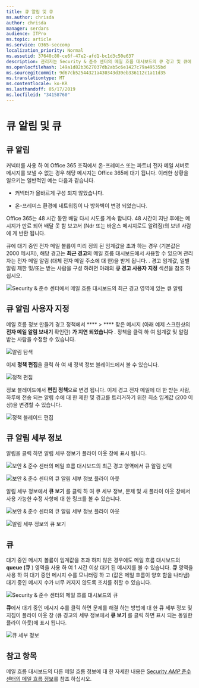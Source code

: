 ```yaml
---
title: 큐 알림 및 큐
ms.author: chrisda
author: chrisda
manager: serdars
audience: ITPro
ms.topic: article
ms.service: O365-seccomp
localization_priority: Normal
ms.assetid: 37640c80-ce6f-47e2-afd1-bc1d3c50e637
description: 관리자는 Security & 준수 센터의 메일 흐름 대시보드의 큐 경고 및 큐에 대해 알아볼 수 있습니다.
ms.openlocfilehash: 149a1d82b3627037db2ab5c6e1427c79a49535bd
ms.sourcegitcommit: 9d67cb52544321a430343d39eb336112c1a11d35
ms.translationtype: MT
ms.contentlocale: ko-KR
ms.lasthandoff: 05/17/2019
ms.locfileid: "34158760"
---
```

# <a name="queue-alerts-and-queues"></a>큐 알림 및 큐

## <a name="queue-alerts"></a>큐 알림

커넥터를 사용 하 여 Office 365 조직에서 온-프레미스 또는 파트너 전자 메일 서버로 메시지를 보낼 수 없는 경우 해당 메시지는 Office 365에 대기 됩니다. 이러한 상황을 일으키는 일반적인 예는 다음과 같습니다.

- 커넥터가 올바르게 구성 되지 않았습니다.

- 온-프레미스 환경에 네트워킹이 나 방화벽이 변경 되었습니다.

Office 365는 48 시간 동안 배달 다시 시도를 계속 합니다. 48 시간이 지난 후에는 메시지가 만료 되어 배달 못 함 보고서 (Ndr 또는 바운스 메시지로도 알려짐)의 보낸 사람에 게 반환 됩니다.

큐에 대기 중인 전자 메일 볼륨이 미리 정의 된 임계값을 초과 하는 경우 (기본값은 2000 메시지), 해당 경고는 **최근 경고**의 메일 흐름 대시보드에서 사용할 수 있으며 관리자는 전자 메일 알림 (대체 전자 메일 주소에 대 한)을 받게 됩니다. . 경고 임계값, 일별 알림 제한 및/또는 받는 사람을 구성 하려면 아래의 **큐 경고 사용자 지정** 섹션을 참조 하십시오.

![Security & 준수 센터에서 메일 흐름 대시보드의 최근 경고 영역에 있는 큐 알림](media/5fc4a51c-6118-4270-960b-c6b176ef94ae.png)

## <a name="customize-queue-alerts"></a>큐 알림 사용자 지정

메일 흐름 정보 만들기 경고 정책에서 **** \> **** 찾은 메시지 (아래 예제 스크린샷의 **전자 메일 알림 보내기** 확인란) **가 지연 되었습니다** . 정책을 클릭 하 여 임계값 및 알림 받는 사람을 수정할 수 있습니다.

![알림 탐색](media/efb95976-9e0b-484e-a2fd-093c5bc7a40f.png)

이제 **정책 편집**을 클릭 하 여 새 정책 정보 블레이드에서 볼 수 있습니다.

![정책 편집 ](media/ed2aceae-3ee2-4849-a17e-87915987a7dd.png)

정보 블레이드에서 **편집 정책**으로 변경 됩니다. 이제 경고 전자 메일에 대 한 받는 사람, 하루에 전송 되는 알림 수에 대 한 제한 및 경고를 트리거하기 위한 최소 임계값 (200 이상)을 변경할 수 있습니다.

![정책 블레이드 편집](media/c657cc74-7867-474c-b2c9-dc478449f990.png)

## <a name="queue-alert-details"></a>큐 알림 세부 정보

알림을 클릭 하면 알림 세부 정보가 플라이 아웃 창에 표시 됩니다.

![보안 & 준수 센터의 메일 흐름 대시보드의 최근 경고 영역에서 큐 알림 선택](media/1f6b0e96-5b2c-41ef-9684-9d813b3fabe6.png)

![보안 & 준수 센터의 큐 알림 세부 정보 플라이 아웃](media/105c8fff-912f-4763-8806-2740ebdecd4b.png)

알림 세부 정보에서 **큐 보기** 를 클릭 하 여 큐 세부 정보, 문제 및 새 플라이 아웃 창에서 사용 가능한 수정 사항에 대 한 링크를 볼 수 있습니다.

![보안 & 준수 센터의 큐 알림 세부 정보 플라이 아웃](media/8ff60955-55ef-4f32-a966-85e02cb608d1.png)

![알림 세부 정보의 큐 보기](media/4eb088fe-5dd9-4bf4-b959-c1bb2545c515.png)

## <a name="queues"></a>큐

대기 중인 메시지 볼륨이 임계값을 초과 하지 않은 경우에도 메일 흐름 대시보드의 **queue (큐** ) 영역을 사용 하 여 1 시간 이상 대기 된 메시지를 볼 수 있습니다. **큐** 영역을 사용 하 여 대기 중인 메시지 수를 모니터링 하 고 (값은 메일 흐름이 양호 함을 나타냄) 대기 중인 메시지 수가 너무 커지지 않도록 조치를 취할 수 있습니다.

![Security & 준수 센터의 메일 흐름 대시보드의 큐](media/0ef6e2ef-dd22-4363-9d4a-b20a00babc9f.png)

**큐**에서 대기 중인 메시지 수를 클릭 하면 문제를 해결 하는 방법에 대 한 큐 세부 정보 및 지침이 플라이 아웃 창 (큐 경고의 세부 정보에서 **큐 보기** 를 클릭 하면 표시 되는 동일한 플라이 아웃)에 표시 됩니다.

![큐 세부 정보](media/4eb088fe-5dd9-4bf4-b959-c1bb2545c515.png)

## <a name="see-also"></a>참고 항목

메일 흐름 대시보드의 다른 메일 흐름 정보에 대 한 자세한 내용은 [Security _AMP_ 준수 센터의 메일 흐름 정보](mail-flow-insights.md)를 참조 하십시오.
